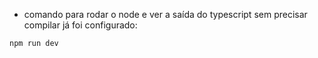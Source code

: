 - comando para rodar o node e ver a saída do typescript sem precisar compilar já foi configurado:
```
npm run dev
```